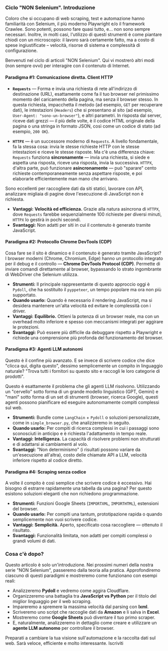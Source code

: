 ### **Ciclo "NON Selenium". Introduzione**

Coloro che si occupano di web scraping, test e automazione hanno familiarità con Selenium, il più moderno Playwright e/o il framework Crawlee. Sono potenti, possono fare quasi tutto, e... non sono sempre necessari. Inoltre, in molti casi, l'utilizzo di questi strumenti è come piantare chiodi con un microscopio: il lavoro sarà certamente fatto, ma a costo di spese ingiustificate – velocità, risorse di sistema e complessità di configurazione.

Benvenuti nel ciclo di articoli "NON Selenium". Qui vi mostrerò altri modi (non sempre ovvi) per interagire con il contenuto di Internet.

#### Paradigma #1: Comunicazione diretta. Client HTTP

*   **`Requests`** — Forma e invia una richiesta di rete all'indirizzo di destinazione (URL), esattamente come fa il tuo browser nel primissimo momento del caricamento della pagina, ma senza il browser stesso. In questa richiesta, impacchetta il metodo (ad esempio, `GET` per recuperare dati), le intestazioni (`Headers`) che si presentano al sito (ad esempio, `User-Agent: "sono-un-browser"`), e altri parametri. In risposta dal server, riceve dati grezzi — il più delle volte, è il codice HTML originale della pagina o una stringa in formato JSON, così come un codice di stato (ad esempio, `200 OK`).

*   **`HTTPX`** — è un successore moderno di `Requests`. A livello fondamentale, fa la stessa cosa: invia le stesse richieste HTTP con le stesse intestazioni e riceve le stesse risposte. Ma c'è una differenza chiave: `Requests` funziona **sincronamente** — invia una richiesta, si siede e aspetta una risposta, riceve una risposta, invia la successiva. `HTTPX`, d'altra parte, può funzionare **asincronamente** — può "sparare" cento richieste contemporaneamente senza aspettare risposte, e poi elaborarle efficientemente man mano che arrivano.

Sono eccellenti per raccogliere dati da siti statici, lavorare con API, analizzare migliaia di pagine dove l'esecuzione di JavaScript non è richiesta.

*   **Vantaggi:** **Velocità ed efficienza.** Grazie alla natura asincrona di `HTTPX`, dove `Requests` farebbe sequenzialmente 100 richieste per diversi minuti, `HTTPX` lo gestirà in pochi secondi.
*   **Svantaggi:** Non adatti per siti in cui il contenuto è generato tramite JavaScript.

#### Paradigma #2: Protocollo Chrome DevTools (CDP)

Cosa fare se il sito è dinamico e il contenuto è generato tramite JavaScript? I browser moderni (Chrome, Chromium, Edge) hanno un protocollo integrato per il debug e il controllo — **Chrome DevTools Protocol (CDP)**. Permette di inviare comandi direttamente al browser, bypassando lo strato ingombrante di WebDriver che Selenium utilizza.

*   **Strumenti:** Il principale rappresentante di questo approccio oggi è `Pydoll`, che ha sostituito il `pyppeteer`, un tempo popolare ma ora non più supportato.
*   **Quando usarlo:** Quando è necessario il rendering JavaScript, ma si desidera mantenere un'alta velocità ed evitare le complessità con i driver.
*   **Vantaggi:** **Equilibrio.** Ottieni la potenza di un browser reale, ma con un overhead molto inferiore e spesso con meccanismi integrati per aggirare le protezioni.
*   **Svantaggi:** Può essere più difficile da debuggare rispetto a Playwright e richiede una comprensione più profonda del funzionamento del browser.

#### Paradigma #3: Agenti LLM autonomi

Questo è il confine più avanzato. E se invece di scrivere codice che dice "clicca qui, digita questo", dessimo semplicemente un compito in linguaggio naturale? "Trova tutti i fornitori su questo sito e raccogli le loro categorie di prodotti".

Questo è esattamente il problema che gli agenti LLM risolvono. Utilizzando un "cervello" sotto forma di un grande modello linguistico (GPT, Gemini) e "mani" sotto forma di un set di strumenti (browser, ricerca Google), questi agenti possono pianificare ed eseguire autonomamente compiti complessi sul web.

*   **Strumenti:** Bundle come `LangChain` + `Pydoll` o soluzioni personalizzate, come in `simple_browser.py`, che analizzeremo in seguito.
*   **Quando usarlo:** Per compiti di ricerca complessi in cui i passaggi sono sconosciuti in anticipo e è richiesta l'adattamento in tempo reale.
*   **Vantaggi:** **Intelligenza.** La capacità di risolvere problemi non strutturati e di adattarsi ai cambiamenti al volo.
*   **Svantaggi:** "Non determinismo" (i risultati possono variare da un'esecuzione all'altra), costo delle chiamate API a LLM, velocità inferiore rispetto al codice diretto.

#### Paradigma #4: Scraping senza codice

A volte il compito è così semplice che scrivere codice è eccessivo. Hai bisogno di estrarre rapidamente una tabella da una pagina? Per questo esistono soluzioni eleganti che non richiedono programmazione.

*   **Strumenti:** Funzioni Google Sheets (`IMPORTXML`, `IMPORTHTML`), estensioni del browser.
*   **Quando usarlo:** Per compiti una tantum, prototipazione rapida o quando semplicemente non vuoi scrivere codice.
*   **Vantaggi:** **Semplicità.** Aperto, specificato cosa raccogliere — ottenuto il risultato.
*   **Svantaggi:** Funzionalità limitata, non adatti per compiti complessi o grandi volumi di dati.

### Cosa c'è dopo?

Questo articolo è solo un'introduzione. Nei prossimi numeri della nostra serie "NON Selenium", passeremo dalla teoria alla pratica. Approfondiremo ciascuno di questi paradigmi e mostreremo come funzionano con esempi reali:

*   Analizzeremo **Pydoll** e vedremo come aggira Cloudflare.
*   Organizzeremo una battaglia tra **JavaScript vs Python** per il titolo del miglior linguaggio per il web scraping.
*   Impareremo a spremere la massima velocità dal parsing con **lxml**.
*   Scriveremo uno script che raccoglie dati da **Amazon** e li salva in **Excel**.
*   Mostreremo come **Google Sheets** può diventare il tuo primo scraper.
*   E, naturalmente, analizzeremo in dettaglio come creare e utilizzare un **agente LLM autonomo** per controllare il browser.

Preparati a cambiare la tua visione sull'automazione e la raccolta dati sul web. Sarà veloce, efficiente e molto interessante. Iscriviti
